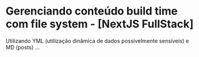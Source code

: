 # Gerenciando conteúdo build time com file system - [NextJS FullStack]

Utilizando YML (utilização dinâmica de dados possivelmente sensíveis) e MD (posts) 
...
